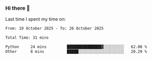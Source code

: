 ### Hi there 👋

<!--
**Grav1tum/Grav1tum** is a ✨ _special_ ✨ repository because its `README.md` (this file) appears on your GitHub profile.

Here are some ideas to get you started:

- 🔭 I’m currently working on ...
- 🌱 I’m currently learning ...
- 👯 I’m looking to collaborate on ...
- 🤔 I’m looking for help with ...
- 💬 Ask me about ...
- 📫 How to reach me: ...
- 😄 Pronouns: ...
- ⚡ Fun fact: ...
-->
Last time I spent my time on:
<!--START_SECTION:waka-->

```txt
From: 19 October 2025 - To: 26 October 2025

Total Time: 31 mins

Python     24 mins         ███████████████▓░░░░░░░░░   62.00 %
Other      8 mins          █████░░░░░░░░░░░░░░░░░░░░   20.29 %
```

<!--END_SECTION:waka-->

